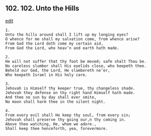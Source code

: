 
## 102.  102. Unto the Hills
[edit](https://docs.google.com/document/d/1uWexnVLXyj%2Djp9_E60SzMz288QYZiwD5/edit?mode=html)






    1.
    Unto the hills around shall I lift up my longing eyes?
    O whence for me shall my salvation come, from whence arise?
    From God the Lord doth come my certain aid,
    From God the Lord, who heav’n and earth hath made.

    2.
    He will not suffer that thy foot be moved; safe shalt Thou be.
    No careless slumber shall His eyelids close, who keepeth thee.
    Behold our God, the Lord, He slumbereth ne’er,
    Who keepeth Israel in His holy care.

    3.
    Jehovah is Himself thy keeper true, thy changeless shade.
    Jehovah they defense on thy right hand Himself hath made.
    And thee no sun by day shall ever smite,
    No moon shall harm thee in the silent night.

    4.
    From every evil shall He keep thy soul, from every sin;
    Jehovah shall preserve thy going our,n thy coming in.
    Above thee watching, He, whom we adore.,
    Shall keep thee henceforth, yea, forevermore.
